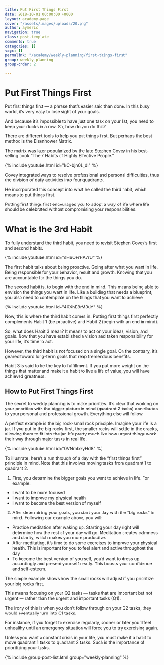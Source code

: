 ```yaml
---
title: Put First Things First
date: 2018-10-01 00:00:00 +0000
layout: academy-page
cover: "/assets/images/uploads/20.png"
author: aymeric
navigation: true
class: post-template
comments: true
categories: []
tags: []
permalink: "/academy/weekly-planning/first-things-first"
group: weekly-planning
group-order: 2

---
```

# Put First Things First

Put first things first ­— a phrase that’s easier said than done. In this busy world, it’s very easy to lose sight of your goals. 

And because it’s impossible to have just one task on your list, you need to keep your ducks in a row. So, how do you do this?

There are different tools to help you put things first. But perhaps the best method is the Eisenhower Matrix. 

The matrix was later popularized by the late Stephen Covey in his best-selling book “The 7 Habits of Highly Effective People.” 

{% include youtube.html id="kC-bjn0L_dI" %}

Covey integrated ways to resolve professional and personal difficulties, thus the division of daily activities into four quadrants.

He incorporated this concept into what he called the third habit, which means to put things first. 

Putting first things first encourages you to adopt a way of life where life should be celebrated without compromising your responsibilities.

# What is the 3rd Habit

To fully understand the third habit, you need to revisit Stephen Covey’s first and second habits. 

{% include youtube.html id="sH6OFrHA7rU" %}

The first habit talks about being proactive. Going after what you want in life. Being responsible for your behavior, result and growth. Knowing that you are accountable for the things you do.

The second habit is, to begin with the end in mind. This means being able to envision the things you want in life. Like a building that needs a blueprint, you also need to contemplate on the things that you want to achieve.

{% include youtube.html id="46XhE8rM3uY" %}

Now, this is where the third habit comes in. Putting first things first perfectly complements Habit 1 (be proactive) and Habit 2 (begin with an end in mind).

So, what does Habit 3 mean? It means to act on your ideas, vision, and goals. Now that you have established a vision and taken responsibility for your life, it’s time to act.

However, the third habit is not focused on a single goal. On the contrary, it’s geared toward long-term goals that reap tremendous benefits.

Habit 3 is said to be the key to fulfillment. If you put more weight on the things that matter and make it a habit to live a life of value, you will have achieved greatness.

## How to Put First Things First

The secret to weekly planning is to make priorities. It’s clear that working on your priorities with the bigger picture in mind (quadrant 2 tasks) contributes to your personal and professional growth. Everything else will follow.

A perfect example is the big rock-small rock principle. Imagine your life is a jar. If you put in the big rocks first, the smaller rocks will settle in the cracks, allowing them to fit into the jar. It’s pretty much like how urgent things work their way through major tasks in real life.

{% include youtube.html id="0VNmIxkyHd8" %}

To illustrate, here’s a run through of a day with the “first things first” principle in mind. Note that this involves moving tasks from quadrant 1 to quadrant 2.

1. First, you determine the bigger goals you want to achieve in life. For example:

* I want to be more focused
* I want to improve my physical health
* I want to become the best version of myself

2. After determining your goals, you start your day with the “big rocks” in mind. Following our example above, you will:

* Practice meditation after waking up. Starting your day right will determine how the rest of your day will go. Meditation creates calmness and clarity, which makes you more productive.
* After meditating, it’s time to do some exercises to improve your physical health. This is important for you to feel alert and active throughout the day.
* To become the best version of yourself, you’d want to dress up accordingly and present yourself neatly. This boosts your confidence and self-esteem.

The simple example shows how the small rocks will adjust if you prioritize your big rocks first. 

This means focusing on your Q2 tasks ­— tasks that are important but not urgent — rather than the urgent and important tasks (Q1).

The irony of this is when you don’t follow through on your Q2 tasks, they would eventually turn into Q1 tasks. 

For instance, if you forget to exercise regularly, sooner or later you’ll feel unhealthy until an emergency situation will force you to try exercising again.

Unless you want a constant crisis in your life, you must make it a habit to move quadrant 1 tasks to quadrant 2 tasks. Such is the importance of prioritizing your tasks.

<div class='post-feed'> {% include group-post-list.html group="weekly-planning" %} </div>